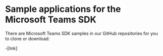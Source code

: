 ﻿# Sample applications for the Microsoft Teams SDK

There are Microsoft Teams SDK samples in our GitHub repositories for you to clone or download:

-[link]
